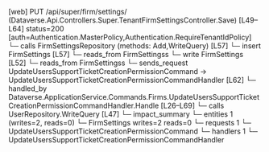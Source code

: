 [web] PUT /api/super/firm/settings/  (Dataverse.Api.Controllers.Super.TenantFirmSettingsController.Save)  [L49–L64] status=200 [auth=Authentication.MasterPolicy,Authentication.RequireTenantIdPolicy]
  └─ calls FirmSettingsRepository (methods: Add,WriteQuery) [L57]
  └─ insert FirmSettings [L57]
    └─ reads_from FirmSettingss
  └─ write FirmSettings [L52]
    └─ reads_from FirmSettingss
  └─ sends_request UpdateUsersSupportTicketCreationPermissionCommand -> UpdateUsersSupportTicketCreationPermissionCommandHandler [L62]
    └─ handled_by Dataverse.ApplicationService.Commands.Firms.UpdateUsersSupportTicketCreationPermissionCommandHandler.Handle [L26–L69]
      └─ calls UserRepository.WriteQuery [L47]
  └─ impact_summary
    └─ entities 1 (writes=2, reads=0)
      └─ FirmSettings writes=2 reads=0
    └─ requests 1
      └─ UpdateUsersSupportTicketCreationPermissionCommand
    └─ handlers 1
      └─ UpdateUsersSupportTicketCreationPermissionCommandHandler


